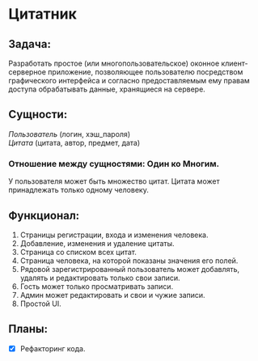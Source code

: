 # Цитатник
## Задача:
Разработать простое (или многопользовательское) оконное клиент-серверное приложение,
позволяющее пользователю посредством графического интерфейса и согласно предоставляемым ему правам доступа
обрабатывать данные, хранящиеся на сервере.


## Сущности:
*Пользователь* (логин, хэш_пароля)  
*Цитата* (цитата, автор, предмет, дата)

### Отношение между сущностями: Один ко Многим.
У пользователя может быть множество цитат. Цитата может принадлежать
только одному человеку.

## Функционал:
1. Страницы регистрации, входа и изменения человека.
2. Добавление, изменения и удаление цитаты.
3. Страница со списком всех цитат.
4. Страница человека, на которой показаны значения его полей.
5. Рядовой зарегистрированный пользователь может добавлять, удалять и редактировать только свои записи.
6. Гость может только просматривать записи.
7. Админ может редактировать и свои и чужие записи.
8. Простой UI.


## Планы:
- [x] Рефакторинг кода.
